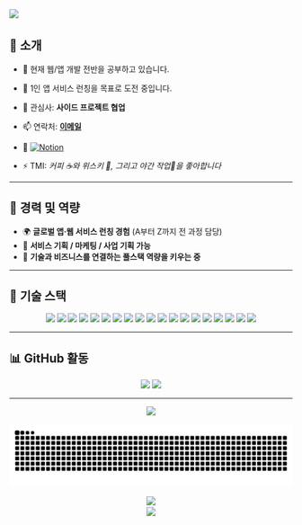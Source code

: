 <!-- 상단 웨이브 배너 -->
<img src="https://capsule-render.vercel.app/api?type=waving&color=gradient&height=180&section=header&text=Hello%20World!%20jayseo20%20👋&fontSize=40&fontAlignY=35&animation=twinkling" />


## 🌟 소개
- 🔭 현재 웹/앱 개발 전반을 공부하고 있습니다.  
- 🌱 1인 앱 서비스 런칭을 목표로 도전 중입니다.   
- 👯 관심사: **사이드 프로젝트 협업**  
- 📫 연락처: **[이메일](mailto:gighj@naver.com)**
- 📝 [![Notion](https://img.shields.io/badge/Notion-000000?style=for-the-badge&logo=notion&logoColor=white)](https://www.notion.so/Programming-1d5ca6f5db538042a55ad00044f25ea5?source=copy_link)


- ⚡ TMI: *커피 ☕와 위스키 🥃, 그리고 야간 작업🌙을 좋아합니다*  

---

## 💼 경력 및 역량
- 🌍 **글로벌 앱·웹 서비스 런칭 경험** (A부터 Z까지 전 과정 담당)  
- 📌 **서비스 기획 / 마케팅 / 사업 기획 가능**  
- 🤝 **기술과 비즈니스를 연결하는 풀스택 역량을 키우는 중**  

---

## 🚀 기술 스택
<p align="center">
  <!-- 언어 -->
  <img src="https://img.shields.io/badge/Java-007396?style=for-the-badge&logo=java&logoColor=white"/>
  <img src="https://img.shields.io/badge/Python-3776AB?style=for-the-badge&logo=python&logoColor=white"/>
  <img src="https://img.shields.io/badge/JavaScript-F7DF1E?style=for-the-badge&logo=javascript&logoColor=black"/>
  <img src="https://img.shields.io/badge/TypeScript-3178C6?style=for-the-badge&logo=typescript&logoColor=white"/>
  <img src="https://img.shields.io/badge/Go-00ADD8?style=for-the-badge&logo=go&logoColor=white"/>
  <img src="https://img.shields.io/badge/HTML5-E34F26?style=for-the-badge&logo=html5&logoColor=white"/>
  <img src="https://img.shields.io/badge/CSS3-1572B6?style=for-the-badge&logo=css3&logoColor=white"/>
  <img src="https://img.shields.io/badge/jQuery-0769AD?style=for-the-badge&logo=jquery&logoColor=white"/>

  
  <!-- 프레임워크 & 라이브러리 -->
  <img src="https://img.shields.io/badge/SpringBoot-6DB33F?style=for-the-badge&logo=springboot&logoColor=white"/>
  <img src="https://img.shields.io/badge/React-61DAFB?style=for-the-badge&logo=react&logoColor=black"/>
  <img src="https://img.shields.io/badge/TailwindCSS-38B2AC?style=for-the-badge&logo=tailwindcss&logoColor=white"/>
  <img src="https://img.shields.io/badge/Node.js-339933?style=for-the-badge&logo=nodedotjs&logoColor=white"/>

  <!-- 데이터베이스 -->
  <img src="https://img.shields.io/badge/MySQL-4479A1?style=for-the-badge&logo=mysql&logoColor=white"/>
  <img src="https://img.shields.io/badge/MariaDB-003545?style=for-the-badge&logo=mariadb&logoColor=white"/>

  <!-- 클라우드 & DevOps -->
  <img src="https://img.shields.io/badge/GitHubActions-2088FF?style=for-the-badge&logo=githubactions&logoColor=white"/>

   <!-- 디자인 & 영상 -->
  <img src="https://img.shields.io/badge/Figma-F24E1E?style=for-the-badge&logo=figma&logoColor=white"/>
  <img src="https://img.shields.io/badge/Adobe%20Photoshop-31A8FF?style=for-the-badge&logo=adobephotoshop&logoColor=white"/>
  <img src="https://img.shields.io/badge/Adobe%20Illustrator-FF9A00?style=for-the-badge&logo=adobeillustrator&logoColor=white"/>
  <img src="https://img.shields.io/badge/Final%20Cut%20Pro-999999?style=for-the-badge&logo=apple&logoColor=white"/>
</p>

---

## 📊 GitHub 활동
<p align="center">
  <img src="https://github-readme-stats.vercel.app/api?username=jayseo20&show_icons=true&theme=radical" height="150"/>
  <img src="https://github-readme-stats.vercel.app/api/top-langs/?username=jayseo20&layout=compact&theme=radical" height="150"/>
</p>

---


<p align="center">
  <img src="https://quotes-github-readme.vercel.app/api?type=horizontal&theme=radical&quote=Code+is+like+humor.+When+you+have+to+explain+it,+it’s+bad.&author=Cory+House" />
</p>


 ![snake animation](https://github.com/jayseo20/jayseo20/blob/output/snake.svg)

</p>

<p align="center">
  <img src="https://github-readme-streak-stats.herokuapp.com/?user=jayseo20&theme=radical" height="150"/>
  <br/>
  <img src="https://readme-typing-svg.herokuapp.com?font=Fira+Code&size=22&duration=3000&pause=1000&color=F779D0&center=true&vCenter=true&width=600&lines=Hello%20world!+%EC%A0%9C+GitHub%EC%97%90+%EC%98%A4%EC%8B%A0%EA%B1%B8+%ED%99%98%EC%98%81%ED%95%A9%EB%8B%88%EB%8B%A4!;%ED%96%89%EB%B3%B5%ED%95%98%EC%84%B8%EC%9A%94." />
</p>



